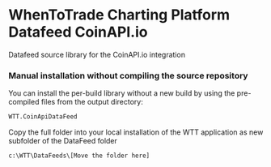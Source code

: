 # WhenToTrade Charting Platform Datafeed CoinAPI.io
Datafeed source library for the CoinAPI.io integration



### Manual installation without compiling the source repository

You can install the per-build library without a new build by using the pre-compiled files from the output directory: 

```sh
WTT.CoinApiDataFeed
```

Copy the full folder into your local installation of the WTT application as new subfolder of the DataFeed folder
```sh
c:\WTT\DataFeeds\[Move the folder here]
```
